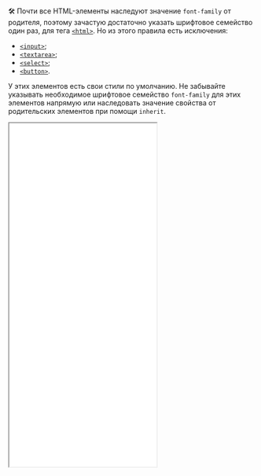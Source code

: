 🛠 Почти все HTML-элементы наследуют значение `font-family` от родителя, поэтому зачастую достаточно указать шрифтовое семейство один раз, для тега [`<html>`](/html/html/). Но из этого правила есть исключения:

* [`<input>`](/html/input);
* [`<textarea>`](/html/textarea);
* [`<select>`](/html/select);
* [`<button>`](/html/button).

У этих элементов есть свои стили по умолчанию. Не забывайте указывать необходимое шрифтовое семейство `font-family` для этих элементов напрямую или наследовать значение свойства от родительских элементов при помощи `inherit`.

<iframe title="Наследование свойства font-family" src="../demos/inheritance/" height="700"></iframe>
